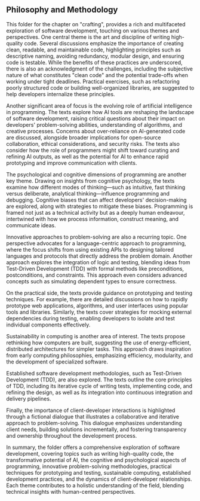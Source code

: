 
## Philosophy and Methodology

This folder for the chapter on "crafting", provides a rich and multifaceted exploration of software development, touching
on various themes and perspectives. One central theme is the art and discipline of writing high-quality code. Several
discussions emphasize the importance of creating clean, readable, and maintainable code, highlighting principles such as
descriptive naming, avoiding redundancy, modular design, and ensuring code is testable. While the benefits of these practices
are underscored, there is also an acknowledgment of the challenges, including the subjective nature of what constitutes 
"clean code" and the potential trade-offs when working under tight deadlines. Practical exercises, such as refactoring
poorly structured code or building well-organized libraries, are suggested to help developers internalize these principles.

Another significant area of focus is the evolving role of artificial intelligence in programming. The texts explore how AI
tools are reshaping the landscape of software development, raising critical questions about their impact on developers'
problem-solving abilities, understanding of algorithms, and creative processes. Concerns about over-reliance on AI-generated
code are discussed, alongside broader implications for open-source collaboration, ethical considerations, and security
risks. The texts also consider how the role of programmers might shift toward curating and refining AI outputs, as well
as the potential for AI to enhance rapid prototyping and improve communication with clients.

The psychological and cognitive dimensions of programming are another key theme. Drawing on insights from cognitive psychology,
the texts examine how different modes of thinking—such as intuitive, fast thinking versus deliberate, analytical
thinking—influence programming and debugging. Cognitive biases that can affect developers' decision-making are explored,
along with strategies to mitigate these biases. Programming is framed not just as a technical activity but as a deeply
human endeavour, intertwined with how we process information, construct meaning, and communicate ideas.

Innovative approaches to problem-solving are also a recurring topic. One perspective advocates for a language-centric
approach to programming, where the focus shifts from using existing APIs to designing tailored languages and protocols that
directly address the problem domain. Another approach explores the integration of logic and testing, blending ideas from
Test-Driven Development (TDD) with formal methods like preconditions, postconditions, and constraints. This approach even
considers advanced concepts such as simulating dependent types to ensure correctness.

On the practical side, the texts provide guidance on prototyping and testing techniques. For example, there are detailed
discussions on how to rapidly prototype web applications, algorithms, and user interfaces using popular tools and libraries.
Similarly, the texts cover strategies for mocking external dependencies during testing, enabling developers to isolate and
test individual components effectively.

Sustainability in computing is another area of interest. The texts propose rethinking how computers are built, suggesting
the use of energy-efficient, distributed architectures for simpler tasks. This approach draws inspiration from early computing
philosophies, emphasizing efficiency, modularity, and the development of specialized software.

Established software development methodologies, such as Test-Driven Development (TDD), are also explored. The texts outline
the core principles of TDD, including its iterative cycle of writing tests, implementing code, and refining the design, as
well as its integration into continuous integration and delivery pipelines.

Finally, the importance of client-developer interactions is highlighted through a fictional dialogue that illustrates a
collaborative and iterative approach to problem-solving. This dialogue emphasizes understanding client needs, building solutions
incrementally, and fostering transparency and ownership throughout the development process.

In summary, the folder offers a comprehensive exploration of software development, covering topics such as writing high-quality
code, the transformative potential of AI, the cognitive and psychological aspects of programming, innovative problem-solving
methodologies, practical techniques for prototyping and testing, sustainable computing, established development practices,
and the dynamics of client-developer relationships. Each theme contributes to a holistic understanding of the field, blending
technical insights with human-centred perspectives.

